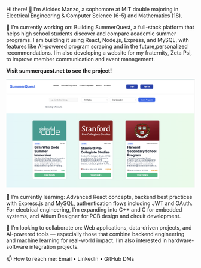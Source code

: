Hi there! 👋 I’m Alcides Manzo, a sophomore at MIT double majoring in Electrical Engineering & Computer Science (6-5) and Mathematics (18).

🔭 I’m currently working on:
Building SummerQuest, a full-stack platform that helps high school students discover and compare academic summer programs. I am building it using React, Node.js, Express, and MySQL, with features like AI-powered program scraping and in the future,personalized recommendations. I’m also developing a website for my fraternity, Zeta Psi, to improve member communication and event management.

**Visit summerquest.net to see the project!**

![Summer_Quest_Image](summerquest_sc.png)

🌱 I’m currently learning:
Advanced React concepts, backend best practices with Express.js and MySQL, authentication flows including JWT and OAuth. For electrical engineering, I’m expanding into C++ and C for embedded systems, and Altium Designer for PCB design and circuit development.

👯 I’m looking to collaborate on:
Web applications, data-driven projects, and AI-powered tools — especially those that combine backend engineering and machine learning for real-world impact. I’m also interested in hardware-software integration projects.

📫 How to reach me:
Email • LinkedIn • GitHub DMs

